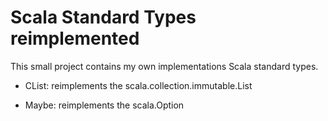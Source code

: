 # Scala Standard Types reimplemented

This small project contains my own implementations Scala standard types.

- CList: reimplements the scala.collection.immutable.List

- Maybe: reimplements the scala.Option
